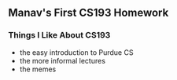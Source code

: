 ## Manav's First CS193 Homework
### Things I Like About CS193
- the easy introduction to Purdue CS
- the more informal lectures
- the memes
